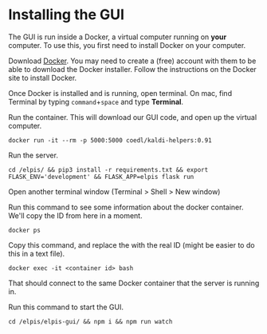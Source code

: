 # Installing the GUI

The GUI is run inside a Docker, a virtual computer running on **your** computer. To use this, you first need to install Docker on your computer. 

Download [Docker](https://www.docker.com/products/docker-desktop). You may need to create a (free) account with them to be able to download the Docker installer. Follow the instructions on the Docker site to install Docker.

Once Docker is installed and is running, open terminal. On mac, find Terminal by typing `command`+`space` and type **Terminal**.


Run the container. This will download our GUI code, and open up the virtual computer.
```
docker run -it --rm -p 5000:5000 coedl/kaldi-helpers:0.91
```

Run the server.
```
cd /elpis/ && pip3 install -r requirements.txt && export FLASK_ENV='development' && FLASK_APP=elpis flask run
```

Open another terminal window (Terminal > Shell > New window)

Run this command to see some information about the docker container. We'll copy the ID from here in a moment.
```
docker ps
```

Copy this command, and replace the <container id> with the real ID (might be easier to do this in a text file).
```
docker exec -it <container id> bash
```

That should connect to the same Docker container that the server is running in.

Run this command to start the GUI.
```
cd /elpis/elpis-gui/ && npm i && npm run watch
```
